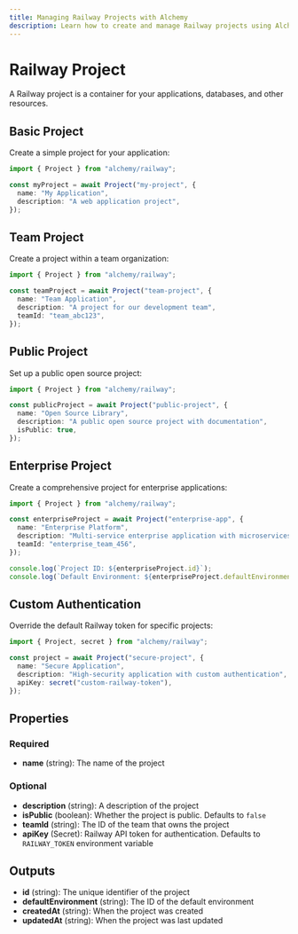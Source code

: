 ```yaml
---
title: Managing Railway Projects with Alchemy
description: Learn how to create and manage Railway projects using Alchemy as containers for your applications and resources.
---
```


# Railway Project

A Railway project is a container for your applications, databases, and other resources.

## Basic Project

Create a simple project for your application:

```typescript
import { Project } from "alchemy/railway";

const myProject = await Project("my-project", {
  name: "My Application",
  description: "A web application project",
});
```

## Team Project

Create a project within a team organization:

```typescript
import { Project } from "alchemy/railway";

const teamProject = await Project("team-project", {
  name: "Team Application",
  description: "A project for our development team",
  teamId: "team_abc123",
});
```

## Public Project

Set up a public open source project:

```typescript
import { Project } from "alchemy/railway";

const publicProject = await Project("public-project", {
  name: "Open Source Library",
  description: "A public open source project with documentation",
  isPublic: true,
});
```

## Enterprise Project

Create a comprehensive project for enterprise applications:

```typescript
import { Project } from "alchemy/railway";

const enterpriseProject = await Project("enterprise-app", {
  name: "Enterprise Platform",
  description: "Multi-service enterprise application with microservices architecture",
  teamId: "enterprise_team_456",
});

console.log(`Project ID: ${enterpriseProject.id}`);
console.log(`Default Environment: ${enterpriseProject.defaultEnvironment}`);
```

## Custom Authentication

Override the default Railway token for specific projects:

```typescript
import { Project, secret } from "alchemy/railway";

const project = await Project("secure-project", {
  name: "Secure Application",
  description: "High-security application with custom authentication",
  apiKey: secret("custom-railway-token"),
});
```

## Properties

### Required

- **name** (string): The name of the project

### Optional

- **description** (string): A description of the project
- **isPublic** (boolean): Whether the project is public. Defaults to `false`
- **teamId** (string): The ID of the team that owns the project
- **apiKey** (Secret): Railway API token for authentication. Defaults to `RAILWAY_TOKEN` environment variable

## Outputs

- **id** (string): The unique identifier of the project
- **defaultEnvironment** (string): The ID of the default environment
- **createdAt** (string): When the project was created
- **updatedAt** (string): When the project was last updated
